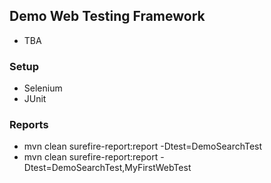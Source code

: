## Demo Web Testing Framework
- TBA

### Setup
- Selenium 
- JUnit

### Reports
- mvn clean surefire-report:report -Dtest=DemoSearchTest
- mvn clean surefire-report:report -Dtest=DemoSearchTest,MyFirstWebTest